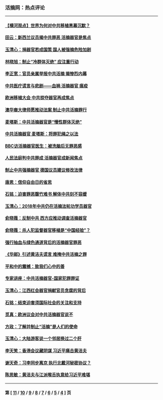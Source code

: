 ### 活摘网：热点评论
---
#### [【横河观点】世界为何对中共移植黑幕沉默？](../../pages/nf5879/n13244249.md?07190430) 
#### [田云：新西兰议员揭中共罪恶 活摘器官是焦点](../../pages/nf5879/n13070629.md?07190430) 
#### [玉清心：捐器官若成国策 国人被强摘危险加剧](../../pages/nf5879/n12802713.md?07190430) 
#### [林晓旭：制止“冷群体灭绝” 应注重行动](../../pages/nf5879/n12779736.md?07190430) 
#### [李正宽：官员亲属举报中共活摘 揭惨烈内幕](../../pages/nf5879/n12684490.md?07190430) 
#### [中共医疗谎言与悲剧——血祸 活摘器官 瘟疫](../../pages/nf5879/n12372103.md?07190430) 
#### [欧洲移植大会 中共掠夺器官再成焦点](../../pages/nf5879/n11538883.md?07190430) 
#### [澳华裔大律师愿推动法案 制止中共活摘罪行](../../pages/nf5879/n11377039.md?07190430) 
#### [麦塔斯：中共活摘器官是“慢性群体灭绝”](../../pages/nf5879/n11350529.md?07190430) 
#### [中共活摘器官 麦塔斯：将罪犯绳之以法](../../pages/nf5879/n11347973.md?07190430) 
#### [BBC访活摘器官医生：被洗脑后无罪恶感](../../pages/nf5879/n11335935.md?07190430) 
#### [人民法庭判中共罪成 活摘器官成新闻焦点](../../pages/nf5879/n11331578.md?07190430) 
#### [制止中共强摘器官 德国议员建议修改法律](../../pages/nf5879/n11249451.md?07190430) 
#### [唐恩：信仰自由日的省思](../../pages/nf5879/n11003525.md?07190430) 
#### [石铭：迫害罪恶罄竹难书  解体中共刻不容缓](../../pages/nf5879/n10942855.md?07190430) 
#### [玉清心：2018年中共仍在活摘法轮功学员器官](../../pages/nf5879/n10914646.md?07190430) 
#### [俞晓薇：反制中共 西方应推动调查活摘器官](../../pages/nf5879/n10794671.md?07190430) 
#### [俞晓薇：杀人犯监督器官移植是“中国经验”？](../../pages/nf5879/n10466427.md?07190430) 
#### [强行抽血与绿色通道背后的活摘器官罪恶](../../pages/nf5879/n10004708.md?07190430) 
#### [《华邮》引述黄洁夫谎言 难掩中共活摘之罪](../../pages/nf5879/n9642309.md?07190430) 
#### [平和中的震撼：致我们心中的善](../../pages/nf5879/n9021123.md?07190430) 
#### [专家讲座：中共活摘器官-国家犯罪罪证](../../pages/nf5879/n8828153.md?07190430) 
#### [玉清心：江西红会器官捐献官员贪腐的背后](../../pages/nf5879/n8522122.md?07190430) 
#### [石铭：结束迫害须国际社会的关注和支持](../../pages/nf5879/n8443497.md?07190430) 
#### [觅真：欧洲议会对中共活摘器官说不](../../pages/nf5879/n8337486.md?07190430) 
#### [方政：了解并制止“活摘”是人们的使命](../../pages/nf5879/n8329214.md?07190430) 
#### [玉清心：大陆游客说一个邻居换过二个肝](../../pages/nf5879/n8291404.md?07190430) 
#### [李天笑：香港会议藏阴谋 习近平痛击黄洁夫](../../pages/nf5879/n8241459.md?07190430) 
#### [谢天奇：习李同步离京 执行北戴河秘密协议？](../../pages/nf5879/n8230418.md?07190430) 
#### [陈思敏：黄洁夫与江派喉舌执意给习近平难堪](../../pages/nf5879/n8222166.md?07190430) 

---
#### 第 [ [11](./11.md?07190430) / [10](./10.md?07190430) / [9](./9.md?07190430) / [8](./8.md?07190430) / [7](./7.md?07190430) / [6](./6.md?07190430) / [5](./5.md?07190430) / [4](./4.md?07190430) ] 页
